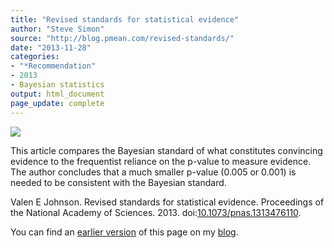 ```yaml
---
title: "Revised standards for statistical evidence"
author: "Steve Simon"
source: "http://blog.pmean.com/revised-standards/"
date: "2013-11-28"
categories:
- "*Recommendation"
- 2013
- Bayesian statistics
output: html_document
page_update: complete
---
```


![](http://www.pmean.com/new-images/13/revised-standards-01.png)

<!---More--->

This article compares the Bayesian standard of what constitutes convincing evidence to the frequentist reliance on the p-value to measure evidence. The author concludes that a much smaller p-value (0.005 or 0.001) is needed to be consistent with the Bayesian standard.

Valen E Johnson. Revised standards for statistical evidence. Proceedings of the National Academy of Sciences. 2013. doi:[10.1073/pnas.1313476110][doi1]. 

You can find an [earlier version][sim1] of this page on my [blog][sim2].

[sim1]: http://blog.pmean.com/revised-standards/
[sim2]: http://blog.pmean.com

[doi1]: https://doi.org/10.1073/pnas.1313476110
